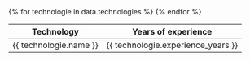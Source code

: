 <table>
  <thead>
    <tr>
      <th>Technology</th>
      <th>Years of experience</th>
    </tr>
  </thead>
  <tbody>
    {% for technologie in data.technologies %}
      <tr>
        <td>{{ technologie.name }}</td>
        <td>{{ technologie.experience_years }}</td>
      </tr>
    {% endfor %}
  </tbody>
</table>
